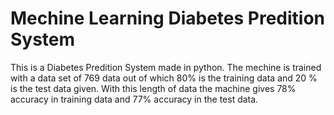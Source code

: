 # Mechine Learning Diabetes Predition System

This is a Diabetes Predition System made in python. The mechine is trained with a data set of 769 data out of which 80% is the training data and 20 % is the test data given. With this length of data the machine gives 78% accuracy in training data and 77% accuracy in the test data.

